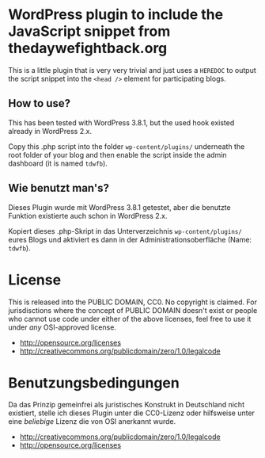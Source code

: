 # WordPress plugin to include the JavaScript snippet from thedaywefightback.org

This is a little plugin that is very very trivial and just uses a `HEREDOC` to
output the script snippet into the `<head />` element for participating blogs.

## How to use?

This has been tested with WordPress 3.8.1, but the used hook existed already
in WordPress 2.x.

Copy this .php script into the folder `wp-content/plugins/` underneath the
root folder of your blog and then enable the script inside the admin
dashboard (it is named `tdwfb`).

## Wie benutzt man's?

Dieses Plugin wurde mit WordPress 3.8.1 getestet, aber die benutzte Funktion
existierte auch schon in WordPress 2.x.

Kopiert dieses .php-Skript in das Unterverzeichnis `wp-content/plugins/` eures
Blogs und aktiviert es dann in der Administrationsoberfläche (Name: `tdwfb`).

# License

This is released into the PUBLIC DOMAIN, CC0. No copyright is claimed. For
jurisdisctions where the concept of PUBLIC DOMAIN doesn't exist or people who
cannot use code under either of the above licenses, feel free to use it under
*any* OSI-approved license.

* http://opensource.org/licenses
* http://creativecommons.org/publicdomain/zero/1.0/legalcode

# Benutzungsbedingungen

Da das Prinzip gemeinfrei als juristisches Konstrukt in Deutschland nicht
existiert, stelle ich dieses Plugin unter die CC0-Lizenz oder hilfsweise
unter eine *beliebige* Lizenz die von OSI anerkannt wurde.

* http://creativecommons.org/publicdomain/zero/1.0/legalcode
* http://opensource.org/licenses
